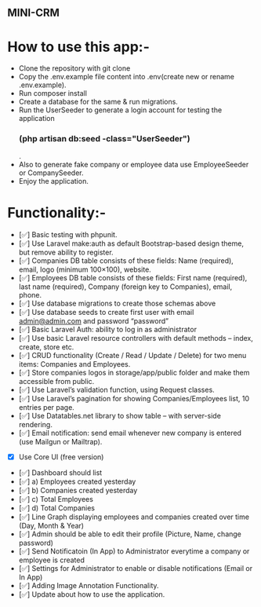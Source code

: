 ## MINI-CRM

# How to use this app:-
- Clone the repository with git clone
- Copy the .env.example file content into .env(create new or rename .env.example).
- Run composer install
- Create a database for the same & run migrations.
- Run the UserSeeder to generate a login account for testing the application <h3>(php artisan db:seed -class="UserSeeder")</h3>.
- Also to generate fake company or employee data use EmployeeSeeder or CompanySeeder.
- Enjoy the application.

# Functionality:-

- [✅] Basic testing with phpunit.
- [✅] Use Laravel make:auth as default Bootstrap-based design theme, but remove ability to register.
- [✅] Companies DB table consists of these fields: Name (required), email, logo (minimum 100×100), website.
- [✅] Employees DB table consists of these fields: First name (required), last name (required), Company (foreign key to Companies), email, phone.
- [✅] Use database migrations to create those schemas above
- [✅] Use database seeds to create first user with email admin@admin.com and password “password”
- [✅] Basic Laravel Auth: ability to log in as administrator
- [✅] Use basic Laravel resource controllers with default methods – index, create, store etc.
- [✅] CRUD functionality (Create / Read / Update / Delete) for two menu items: Companies and Employees.
- [✅] Store companies logos in storage/app/public folder and make them accessible from public.
- [✅] Use Laravel’s validation function, using Request classes.
- [✅] Use Laravel’s pagination for showing Companies/Employees list, 10 entries per page.
- [✅] Use Datatables.net library to show table – with server-side rendering.
- [✅] Email notification: send email whenever new company is entered (use Mailgun or Mailtrap).
- [X] Use Core UI (free version)
- [✅] Dashboard should list
- [✅] a) Employees created yesterday
- [✅] b) Companies created yesterday
- [✅] c) Total Employees
- [✅] d) Total Companies
- [✅] Line Graph displaying employees and companies created over time (Day, Month & Year)
- [✅] Admin should be able to edit their profile (Picture, Name, change password)
- [✅] Send Notificatoin (In App) to Administrator everytime a company or employee is created
- [✅] Settings for Administrator to enable or disable notifications (Email or In App)
- [✅] Adding Image Annotation Functionality.
- [✅] Update about how to use the application.